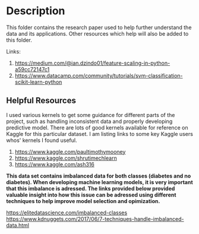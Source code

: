 # Description 
This folder contains the research paper used to help further understand the data and its applications. 
Other resources which help will also be added to this folder. 

Links:
1. https://medium.com/@ian.dzindo01/feature-scaling-in-python-a59cc72147c1
2. https://www.datacamp.com/community/tutorials/svm-classification-scikit-learn-python

## Helpful Resources
I used various kernels to get some guidance for different parts of the project, such as handling inconsistent data and properly developing predictive model. There are lots of good kernels available for reference on Kaggle for this particular dataset. I am listing links to some key Kaggle users whos' kernels I found useful. 

1. https://www.kaggle.com/paultimothymooney
2. https://www.kaggle.com/shrutimechlearn
3. https://www.kaggle.com/ash316

**This data set contains imbalanced data for both classes (diabetes and no diabetes). When developing machine learning models, it is 
very important that this imbalance is adressed. The links provided below provided valuable insight into how this issue can be adressed 
using different techniques to help improve model selection and opimization.**

https://elitedatascience.com/imbalanced-classes
https://www.kdnuggets.com/2017/06/7-techniques-handle-imbalanced-data.html